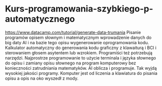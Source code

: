 # Kurs-programowania-szybkiego-p-automatycznego
https://www.datacamp.com/tutorial/generate-data-trumania
Pisanie programów opisem słownym i matematycznym wprowadzenie danych do big daty AI i na bazie tego opisu wygenerowanie oprogramowania kodu.
Kalkulator automatyczny do generowania kodu graficzny z klawaiturą i BCI i sterowaniem głosem asytentem lub wzrokiem. Programiści też potrzebują narzędzi. 
Najprostrze programowanie to użycie terminala i języka słownego do opisu i zamiany opisu słownego na program komputerowy bez konieczności zatrudniania matematyków. AI oblicza i programuje. Tak wyjdą wysokiej jakości programy. 
Komputer jest od liczenia a klawiatura do pisania opisu a opis na oko wyszedł z mody. 
